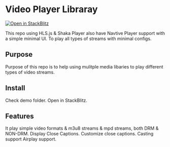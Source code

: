 # Video Player Libraray

[![Open in StackBlitz](https://developer.stackblitz.com/img/open_in_stackblitz.svg)](https://stackblitz.com/github/ahsanghalib/multi-player)

This repo using HLS.js & Shaka Player also have Navtive Player support with a simple minimal UI. To
play all types of streams with minimal configs.

## Purpose

Purpose of this repo is to help using mulitple media libaries to play different types of video
streams.

## Install

Check demo folder. Open in StackBlitz.

## Features

It play simple video formats & m3u8 streams & mpd streams, both DRM & NON-DRM.
Display Close Captions.
Customize close captions.
Casting support
Airplay support.
